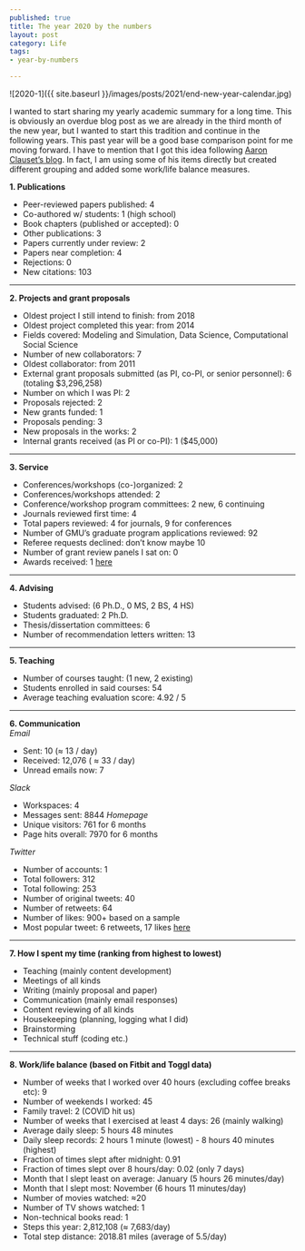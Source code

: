 ```yaml
--- 
published: true
title: The year 2020 by the numbers
layout: post
category: Life
tags: 
- year-by-numbers

---
```


![2020-1]({{ site.baseurl }}/images/posts/2021/end-new-year-calendar.jpg)

I wanted to start sharing my yearly academic summary for a long time. This is obviously an overdue blog post as we are already in the third month of the new year, but I wanted to start this tradition and continue in the following years. This past year will be a good base comparison point for me moving forward. I have to mention that I got this idea following [Aaron Clauset’s blog](https://aaronclauset.github.io/blog/). In fact, I am using some of his items directly but created different grouping and added some work/life balance measures.

**1. Publications**
- Peer-reviewed papers published: 4 
- Co-authored w/ students: 1 (high school)
- Book chapters (published or accepted): 0
- Other publications: 3
- Papers currently under review: 2
- Papers near completion: 4
- Rejections: 0
- New citations: 103  

---
**2. Projects and grant proposals**
- Oldest project I still intend to finish: from 2018
- Oldest project completed this year: from 2014
- Fields covered: Modeling and Simulation, Data Science, Computational Social Science
- Number of new collaborators: 7
- Oldest collaborator: from 2011 
- External grant proposals submitted (as PI, co-PI, or senior personnel): 6 (totaling $3,296,258)
- Number on which I was PI: 2
- Proposals rejected: 2
- New grants funded: 1
- Proposals pending: 3
- New proposals in the works: 2
- Internal grants received (as PI or co-PI): 1 ($45,000)  

---
**3. Service**
- Conferences/workshops (co-)organized: 2
- Conferences/workshops attended: 2
- Conference/workshop program committees: 2 new, 6 continuing
- Journals reviewed first time: 4
- Total papers reviewed: 4 for journals, 9 for conferences
- Number of GMU’s graduate program applications reviewed: 92
- Referee requests declined: don’t know maybe 10
- Number of grant review panels I sat on: 0
- Awards received: 1 [here](https://twitter.com/hmdkvk/status/1319636242858987520)  

---
**4. Advising**
- Students advised: (6 Ph.D., 0 MS, 2 BS, 4 HS)
- Students graduated: 2 Ph.D.
- Thesis/dissertation committees: 6
- Number of recommendation letters written: 13  

---
**5. Teaching**
- Number of courses taught:  (1 new, 2 existing)
- Students enrolled in said courses: 54
- Average teaching evaluation score: 4.92 / 5  

---
**6. Communication**  
_Email_  
- Sent: 10 (≈ 13 / day)
- Received: 12,076 ( ≈ 33 / day)
- Unread emails now: 7  

_Slack_  
- Workspaces: 4
- Messages sent: 8844
_Homepage_  
- Unique visitors: 761 for 6 months
- Page hits overall: 7970 for 6 months  

_Twitter_  
- Number of accounts: 1
- Total followers: 312
- Total following: 253
- Number of original tweets: 40
- Number of retweets: 64
- Number of likes: 900+ based on a sample
- Most popular tweet: 6 retweets, 17 likes [here](https://twitter.com/hmdkvk/status/1333868411533860867)  

---
**7. How I spent my time (ranking from highest to lowest)**
- Teaching (mainly content development)
- Meetings of all kinds
- Writing (mainly proposal and paper)
- Communication (mainly email responses)
- Content reviewing of all kinds
- Housekeeping (planning, logging what I did)
- Brainstorming
- Technical stuff (coding etc.)  

---
**8. Work/life balance (based on Fitbit and Toggl data)**
- Number of weeks that I worked over 40 hours (excluding coffee breaks etc): 9
- Number of weekends I worked: 45
- Family travel: 2 (COVID hit us)
- Number of weeks that I exercised at least 4 days: 26 (mainly walking)
- Average daily sleep: 5 hours 48 minutes
- Daily sleep records: 2 hours 1 minute (lowest) - 8 hours 40 minutes (highest)
- Fraction of times slept after midnight: 0.91
- Fraction of times slept over 8 hours/day: 0.02 (only 7 days)
- Month that I slept least on average: January (5 hours 26 minutes/day)
- Month that I slept most: November (6 hours 11 minutes/day)
- Number of movies watched: ≈20
- Number of TV shows watched: 1
- Non-technical books read: 1
- Steps this year: 2,812,108 (≈ 7,683/day)
- Total step distance: 2018.81 miles (average of 5.5/day)





